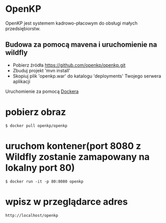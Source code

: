 OpenKP
======

OpenKP jest systemem kadrowo-płacowym do obsługi małych przedsiębiorstw. 

Budowa za pomocą mavena i uruchomienie na wildfly
------
* Pobierz źródła https://github.com/openkp/openkp.git
* Zbuduj projekt 'mvn install'
* Skopiuj plik 'openkp.war' do katalogu 'deployments' Twojego serwera aplikacji

Uruchomienie za pomocą [Dockera](https://docker.io)
 # pobierz obraz 
    $ docker pull openkp/openkp
 # uruchom kontener(port 8080 z Wildfly zostanie zamapowany na lokalny port 80)
    $ docker run -it -p 80:8080 openkp
 # wpisz w przeglądarce adres
    http://localhost/openkp
